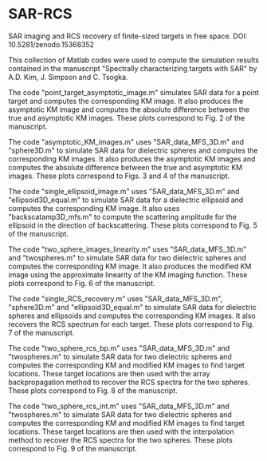# SAR-RCS

SAR imaging and RCS recovery of finite-sized targets in free space. DOI: 10.5281/zenodo.15368352

This collection of Matlab codes were used to compute the simulation results contained in the manuscript "Spectrally characterizing targets with SAR" by A.D. Kim, J. Simpson and C. Tsogka.

The code "point_target_asymptotic_image.m" simulates SAR data for a point target and computes the corresponding KM image. It also produces the asymptotic KM image and computes the absolute difference between the true and asymptotic KM images. These plots correspond to Fig. 2 of the manuscript.

The code "asymptotic_KM_images.m" uses "SAR_data_MFS_3D.m" and "sphere3D.m" to simulate SAR data for dielectric spheres and computes the corresponding KM images. It also produces the asymptotic KM images and computes the absolute difference between the true and asymptotic KM images. These plots correspond to Figs. 3 and 4 of the manuscript.

The code "single_ellipsoid_image.m" uses "SAR_data_MFS_3D.m" and "ellipsoid3D_equal.m" to simulate SAR data for a dielectric ellipsoid and computes the corresponding KM image. It also uses "backscatamp3D_mfs.m" to compute the scattering amplitude for the ellipsoid in the direction of backscattering. These plots correspond to Fig. 5 of the manuscript.

The code "two_sphere_images_linearity.m" uses "SAR_data_MFS_3D.m" and "twospheres.m" to simulate SAR data for two dielectric spheres and computes the corresponding KM image. It also produces the modified KM image using the approximate linearity of the KM imaging function. These plots correspond to Fig. 6 of the manuscript.

The code "single_RCS_recovery.m" uses "SAR_data_MFS_3D.m", "sphere3D.m" and "ellipsoid3D_equal.m" to simulate SAR data for dielectric spheres and ellipsoids and computes the corresponding KM images. It also recovers the RCS spectrum for each target. These plots correspond to Fig. 7 of the manuscript.

The code "two_sphere_rcs_bp.m" uses "SAR_data_MFS_3D.m" and "twospheres.m" to simulate SAR data for two dielectric spheres and computes the corresponding KM and modified KM images to find target locations. These target locations are then used with the array backpropagation method to recover the RCS spectra for the two spheres. These plots correspond to Fig. 8 of the manuscript.

The code "two_sphere_rcs_int.m" uses "SAR_data_MFS_3D.m" and "twospheres.m" to simulate SAR data for two dielectric spheres and computes the corresponding KM and modified KM images to find target locations. These target locations are then used with the interpolation method to recover the RCS spectra for the two spheres. These plots correspond to Fig. 9 of the manuscript.
